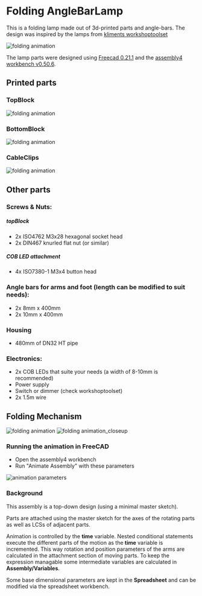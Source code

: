 # Folding AngleBarLamp

This is a folding lamp made out of 3d-printed parts and angle-bars. The design was inspired by the lamps from [kliments workshoptoolset](https://github.com/kliment/workshoptoolset)

![folding animation](images/angleBarLamp.png "")

The lamp parts were designed using [Freecad 0.21.1](https://www.freecad.org/) and the [assembly4 workbench v0.50.6](https://github.com/Zolko-123/FreeCAD_Assembly4).

## Printed parts

### TopBlock
![folding animation](images/topBlock.png "TopBlock")

### BottomBlock
![folding animation](images/bottomBlock.png "BottomBlock")

### CableClips
![folding animation](images/cableClip.png "CableClip")

## Other parts

### Screws & Nuts:
##### topBlock
  * 2x ISO4762 M3x28 hexagonal socket head
  * 2x DIN467 knurled flat nut (or similar)
      
##### COB LED attachment
  * 4x ISO7380-1 M3x4 button head

### Angle bars for arms and foot (length can be modified to suit needs):
  * 2x  8mm x 400mm
  * 2x 10mm x 400mm

### Housing
  * 480mm of DN32 HT pipe 

### Electronics:
  * 2x COB LEDs that suite your needs (a width of 8-10mm is recommended)
  * Power supply
  * Switch or dimmer (check workshoptoolset)
  * 2x 1.5m wire

## Folding Mechanism
![folding animation](images/foldingAnimation.gif "Folding mechanism")
![folding animation_closeup](images/foldingAnimationCloseup.gif "Folding mechanismCloseup")

### Running the animation in FreeCAD

* Open the assembly4 workbench
* Run "Animate Assembly" with these parameters

![animation parameters](images/animationParameters.png "")

### Background

This assembly is a top-down design (using a minimal master sketch).

Parts are attached using the master sketch for the axes of the rotating parts as well as LCSs of adjacent parts.

Animation is controlled by the **time** variable. Nested conditional statements execute the different parts of the motion as the **time** variable is incremented. This way rotation and position parameters of the arms are calculated in the attachment section of moving parts. To keep the expression managable some intermediate variables are calculated in **Assembly/Variables**.

Some base dimensional parameters are kept in the **Spreadsheet** and can be modified via the spreadsheet workbench.
